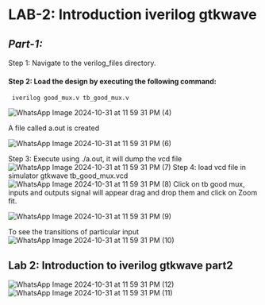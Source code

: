 # LAB-2: Introduction iverilog gtkwave
## *Part-1:*
Step 1: Navigate to the verilog_files directory.
#### Step 2: Load the design by executing the following command:

     iverilog good_mux.v tb_good_mux.v
     
![WhatsApp Image 2024-10-31 at 11 59 31 PM (4)](https://github.com/user-attachments/assets/840c8973-973a-4cca-b957-2baf359d13fb)

A file called a.out is created

![WhatsApp Image 2024-10-31 at 11 59 31 PM (6)](https://github.com/user-attachments/assets/6364cdf6-f235-4746-9a40-f9f73e8fe27b)

Step 3: Execute using ./a.out, it will dump the vcd file
![WhatsApp Image 2024-10-31 at 11 59 31 PM (7)](https://github.com/user-attachments/assets/222beb82-3c84-4e9f-8113-48651a19360b)
Step 4: load vcd file in simulator gtkwave tb_good_mux.vcd
![WhatsApp Image 2024-10-31 at 11 59 31 PM (8)](https://github.com/user-attachments/assets/1e56f4e6-8276-462f-b47e-e6071db48c62)
Click on tb good mux, inputs and outputs signal will appear drag and drop them and click on Zoom fit.

![WhatsApp Image 2024-10-31 at 11 59 31 PM (9)](https://github.com/user-attachments/assets/5cc97a7b-e6fb-43a2-ba8b-002b21c9f541)

To see the transitions of particular input
![WhatsApp Image 2024-10-31 at 11 59 31 PM (10)](https://github.com/user-attachments/assets/f720b025-c709-435e-b16e-7c206511d527)

## Lab 2: Introduction to iverilog gtkwave part2

![WhatsApp Image 2024-10-31 at 11 59 31 PM (12)](https://github.com/user-attachments/assets/cf625cc2-c8b1-44c9-ac5a-013a508a7cf1)
![WhatsApp Image 2024-10-31 at 11 59 31 PM (11)](https://github.com/user-attachments/assets/cbc67ed6-d2ae-4a1f-8079-322028893af9)

